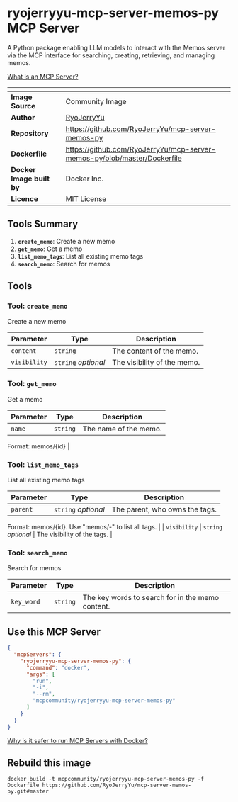 # ryojerryyu-mcp-server-memos-py MCP Server

A Python package enabling LLM models to interact with the Memos server via the MCP interface for searching, creating, retrieving, and managing memos.

[What is an MCP Server?](https://www.anthropic.com/news/model-context-protocol)

| <!-- --> | <!-- --> |
|-----------|---------|
| **Image Source** | Community Image |
| **Author** | [RyoJerryYu](https://github.com/RyoJerryYu) |
| **Repository** | https://github.com/RyoJerryYu/mcp-server-memos-py |
| **Dockerfile** | https://github.com/RyoJerryYu/mcp-server-memos-py/blob/master/Dockerfile |
| **Docker Image built by** | Docker Inc. |
| **Licence** | MIT License |

## Tools Summary

 1. **`create_memo`**: Create a new memo
 1. **`get_memo`**: Get a memo
 1. **`list_memo_tags`**: List all existing memo tags
 1. **`search_memo`**: Search for memos

## Tools

### Tool: **`create_memo`**

Create a new memo

| Parameter | Type | Description |
| - | - | - |
| `content` | `string` | The content of the memo. |
| `visibility` | `string` *optional* | The visibility of the memo. |

### Tool: **`get_memo`**

Get a memo

| Parameter | Type | Description |
| - | - | - |
| `name` | `string` | The name of the memo.
Format: memos/{id}
 |

### Tool: **`list_memo_tags`**

List all existing memo tags

| Parameter | Type | Description |
| - | - | - |
| `parent` | `string` *optional* | The parent, who owns the tags.
Format: memos/{id}. Use "memos/-" to list all tags.
 |
| `visibility` | `string` *optional* | The visibility of the tags. |

### Tool: **`search_memo`**

Search for memos

| Parameter | Type | Description |
| - | - | - |
| `key_word` | `string` | The key words to search for in the memo content. |

## Use this MCP Server

```json
{
  "mcpServers": {
    "ryojerryyu-mcp-server-memos-py": {
      "command": "docker",
      "args": [
        "run",
        "-i",
        "--rm",
        "mcpcommunity/ryojerryyu-mcp-server-memos-py"
      ]
    }
  }
}
```

[Why is it safer to run MCP Servers with Docker?](https://www.docker.com/blog/the-model-context-protocol-simplifying-building-ai-apps-with-anthropic-claude-desktop-and-docker/)

## Rebuild this image

```console
docker build -t mcpcommunity/ryojerryyu-mcp-server-memos-py -f Dockerfile https://github.com/RyoJerryYu/mcp-server-memos-py.git#master
```

